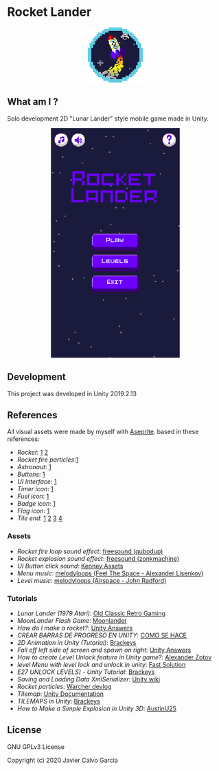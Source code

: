 # Rocket Lander
<p align="center">
  <img width="128" height="128" src="RocketLander_icon.png">
</p>

## What am I ?

Solo development 2D "Lunar Lander" style mobile game made in Unity.

<p align="center">
  <img width="300" height="533" src="RocketLander.gif">
</p>

## Development

This project was developed in Unity 2019.2.13

## References
All visual assets were made by myself with [Aseprite](https://www.aseprite.org/). based in these references:
- _Rocket_: [1](https://www.shutterstock.com/video/clip-1022743201-pixel-art-style-rocket-taking-off-animated) [2](https://www.carstickers.com/products/stickers/8-bit-pixel-art-car-stickers-decals/marketplace/pixel-art-flying-rocket-sticker/)
- _Rocket fire particles_:[1](https://www.shutterstock.com/video/clip-1022743201-pixel-art-style-rocket-taking-off-animated)
- _Astronaut_: [1](https://www.amazon.com/Pixel-Astronaut-98930-Travel-Poster/dp/B07T24VSXK)
- _Buttons_: [1](https://answers.unity.com/questions/1598188/how-can-i-make-ui-button-animaion-using-spriteshee.html)
- _UI Interface_: [1](https://www.google.com/imgres?imgurl=https%3A%2F%2Fimage.shutterstock.com%2Fimage-vector%2Fgame-ui-kit-complete-menu-600w-1043927653.jpg&imgrefurl=https%3A%2F%2Fwww.shutterstock.com%2Fes%2Fimage-vector%2Fgame-ui-kit-complete-menu-graphical-1043927653&docid=YrXxewPW5Fh1QM&tbnid=YNsQErHZRLOEoM%3A&vet=1&w=600&h=481&bih=969&biw=1920&ved=2ahUKEwjO7PD_77DmAhUO1RoKHT7BChcQxiAoA3oECAEQHQ&iact=c&ictx=1)
- _Timer icon_: [1](https://www.iconfinder.com/icons/523566/clock_hourglass_pixel-art_productivity_sand_time_timer_icon)
- _Fuel icon_: [1](http://www.iconarchive.com/show/outline-icons-by-iconsmind/Fuel-icon.html)
- _Badge icon_: [1](https://www.123rf.com/photo_89956598_stock-vector-military-star-reward-medal-filled-outline-icon-line-vector-sign-linear-colorful-pictogram-isolated-o.html)
- _Flag icon_: [1](https://sp.depositphotos.com/179012242/stock-illustration-poland-pixel-flag-pixelated-banner.html)
- _Tile end_: [1](https://www.google.com/imgres?imgurl=https%3A%2F%2Fpbs.twimg.com%2Fmedia%2FEErIPZFWwAEYZBj.png&imgrefurl=https%3A%2F%2Ftwitter.com%2Fnorma_2d%3Flang%3Del&docid=0PjS-iFh_fnfmM&tbnid=1UbEYiIsZslUwM%3A&vet=10ahUKEwi94uTU4rzmAhUkBWMBHRxhAIQQMwhUKBMwEw..i&w=640&h=360&bih=969&biw=1920&q=space%20station%20pixel%20art&ved=0ahUKEwi94uTU4rzmAhUkBWMBHRxhAIQQMwhUKBMwEw&iact=mrc&uact=8) [2](https://www.google.com/imgres?imgurl=https%3A%2F%2Fpbs.twimg.com%2Fmedia%2FEErIPZFWwAEYZBj.png&imgrefurl=https%3A%2F%2Ftwitter.com%2Fnorma_2d%3Flang%3Del&docid=0PjS-iFh_fnfmM&tbnid=1UbEYiIsZslUwM%3A&vet=10ahUKEwi94uTU4rzmAhUkBWMBHRxhAIQQMwhUKBMwEw..i&w=640&h=360&bih=969&biw=1920&q=space%20station%20pixel%20art&ved=0ahUKEwi94uTU4rzmAhUkBWMBHRxhAIQQMwhUKBMwEw&iact=mrc&uact=8#h=360&imgdii=QiFq3QQPVRJ44M:&vet=10ahUKEwi94uTU4rzmAhUkBWMBHRxhAIQQMwhUKBMwEw..i&w=640) [3](https://play.google.com/store/apps/details?id=com.puppetbox.lunarmission&hl=es_419) [4](https://www.spokesman.com/blogs/tech-deck/2015/oct/19/weeks-free-game-lunar-lander/)

### Assets
- _Rocket fire loop sound effect_: [freesound (qubodup)](https://freesound.org/people/qubodup/sounds/146770/)
- _Rocket explosion sound effect_: [freesound (zonkmachine)](https://freesound.org/people/zonkmachine/sounds/164854/)
- _UI Button click sound_: [Kenney Assets](https://www.kenney.nl/assets/ui-audio)
- _Menu music_: [melodyloops (Feel The Space - Alexander Lisenkov)](https://www.melodyloops.com/tracks/feel-the-space/)
- _Level music_: [melodyloops (Airspace - John Radford)](https://www.melodyloops.com/tracks/airspace/)

### Tutorials
- _Lunar Lander (1979 Atari)_: [Old Classic Retro Gaming](https://www.youtube.com/watch?v=McAhSoAEbhM)
- _MoonLander Flash Game_: [Moonlander](http://moonlander.seb.ly/)
- _How do I make a rocket?_: [Unity Answers](https://answers.unity.com/questions/1267957/how-do-i-make-a-rocket.html)
- _CREAR BARRAS DE PROGRESO EN UNITY_: [COMO SE HACE](https://www.youtube.com/watch?v=8_aUmH7qCFA)
- _2D Animation in Unity (Tutorial)_: [Brackeys](https://www.youtube.com/watch?v=hkaysu1Z-N8)
- _Fall off left side of screen and spawn on right_: [Unity Answers](https://answers.unity.com/questions/276836/fall-off-left-side-of-screen-and-spawn-on-right.html?_ga=2.121543373.457096014.1574254355-724289559.1547572133)
- _How to create Level Unlock feature in Unity game?_: [Alexander Zotov](https://www.youtube.com/watch?v=Pv1Bi6ao_J8)
- _level Menu with level lock and unlock in unity_: [Fast Solution](https://www.youtube.com/watch?v=8wcEOoLTwOE)
- _E27 UNLOCK LEVELS) - Unity Tutorial_: [Brackeys](https://www.youtube.com/watch?v=AQpDtrNJAEU)
- _Saving and Loading Data XmlSerializer_: [Unity wiki](https://wiki.unity3d.com/index.php/Saving_and_Loading_Data:_XmlSerializer)
- _Rocket particles_: [Warcher devlog](https://warcher-devlog.tumblr.com/post/131193823198/unity-pixel-art-particles)
- _Tilemap_: [Unity Documentation](https://docs.unity3d.com/Manual/class-Tilemap.html)
- _TILEMAPS in Unity_: [Brackeys](https://www.youtube.com/watch?v=ryISV_nH8qw)
- _How to Make a Simple Explosion in Unity 3D_: [AustinU25](https://www.youtube.com/watch?v=DnpoY8_T4H0)

## License

GNU GPLv3 License

Copyright (c) 2020 Javier Calvo García